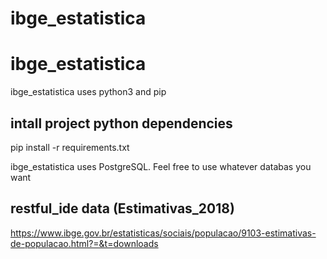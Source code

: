 # ibge_estatistica

# ibge_estatistica
ibge_estatistica uses python3 and pip

## intall project python dependencies
pip install -r requirements.txt

ibge_estatistica uses PostgreSQL. Feel free to use whatever databas you want

## restful_ide data (Estimativas_2018)
https://www.ibge.gov.br/estatisticas/sociais/populacao/9103-estimativas-de-populacao.html?=&t=downloads
